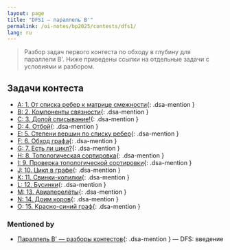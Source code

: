 ```yaml
---
layout: page
title: "DFS1 — параллель B'"
permalink: /oi-notes/bp2025/contests/dfs1/
lang: ru
---
```


> Разбор задач первого контеста по обходу в глубину для параллели B'. Ниже приведены ссылки на отдельные задачи с условиями и разбором.

## Задачи контеста

- [A: 1. От списка ребер к матрице смежности](../../../problems/problem-1/){: .dsa-mention }
- [B: 2. Компоненты связности](../../../problems/problem-2/){: .dsa-mention }
- [C: 3. Долой списывание!](../../../problems/problem-3/){: .dsa-mention }
- [D: 4. Отбой](../../../problems/problem-4/){: .dsa-mention }
- [E: 5. Степени вершин по списку ребер](../../../problems/problem-5/){: .dsa-mention }
- [F: 6. Обход графа](../../../problems/problem-6/){: .dsa-mention }
- [G: 7. Есть ли цикл?](../../../problems/problem-7/){: .dsa-mention }
- [H: 8. Топологическая сортировка](../../../problems/problem-8/){: .dsa-mention }
- [I: 9. Проверка топологической сортировки](../../../problems/problem-9/){: .dsa-mention }
- [J: 10. Цикл в графе](../../../problems/problem-10/){: .dsa-mention }
- [K: 11. Свинки-копилки](../../../problems/problem-11/){: .dsa-mention }
- [L: 12. Бусинки](../../../problems/problem-12/){: .dsa-mention }
- [M: 13. Авиаперелёты](../../../problems/problem-13/){: .dsa-mention }
- [N: 14. Доим коров](../../../problems/problem-14/){: .dsa-mention }
- [O: 15. Красно-синий граф](../../../problems/problem-15/){: .dsa-mention }
### Mentioned by

<!-- dsa-mentioned-by:start -->
- [Параллель B' — разборы контестов](../../../bp2025/contests/){: .dsa-mention } — DFS: введение
<!-- dsa-mentioned-by:end -->

